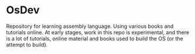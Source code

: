 # OsDev

Repository for learning assembly language.
Using various books and tutorials online.
At early stages, work in this repo is experimental, and there is a lot of tutorials, online material
and books used to build the OS (or the attempt to build).
